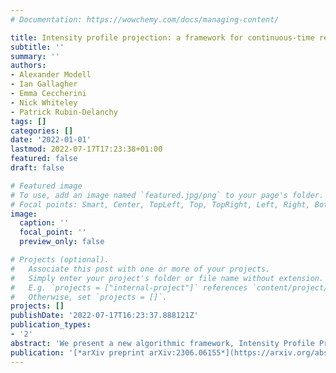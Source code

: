 ```yaml
---
# Documentation: https://wowchemy.com/docs/managing-content/

title: Intensity profile projection: a framework for continuous-time representation learning for dynamic networks
subtitle: ''
summary: ''
authors:
- Alexander Modell
- Ian Gallagher
- Emma Ceccherini
- Nick Whiteley
- Patrick Rubin-Delanchy
tags: []
categories: []
date: '2022-01-01'
lastmod: 2022-07-17T17:23:38+01:00
featured: false
draft: false

# Featured image
# To use, add an image named `featured.jpg/png` to your page's folder.
# Focal points: Smart, Center, TopLeft, Top, TopRight, Left, Right, BottomLeft, Bottom, BottomRight.
image:
  caption: ''
  focal_point: ''
  preview_only: false

# Projects (optional).
#   Associate this post with one or more of your projects.
#   Simply enter your project's folder or file name without extension.
#   E.g. `projects = ["internal-project"]` references `content/project/deep-learning/index.md`.
#   Otherwise, set `projects = []`.
projects: []
publishDate: '2022-07-17T16:23:37.888121Z'
publication_types:
- '2'
abstract: 'We present a new algorithmic framework, Intensity Profile Projection, for learning continuous-time representations of the nodes of a dynamic network, characterised by a node set and a collection of instantaneous interaction events which occur in continuous time. Our framework consists of three stages: estimating the intensity functions underlying the interactions between pairs of nodes, e.g. via kernel smoothing; learning a projection which minimises a notion of intensity reconstruction error; and inductively constructing evolving node representations via the learned projection. We show that our representations preserve the underlying structure of the network, and are temporally coherent, meaning that node representations can be meaningfully compared at different points in time. We develop estimation theory which elucidates the role of smoothing as a bias-variance trade-off, and shows how we can reduce smoothing as the signal-to-noise ratio increases on account of the algorithm `borrowing strength' across the network.'
publication: '[*arXiv preprint arXiv:2306.06155*](https://arxiv.org/abs/2306.06155)'
---
```

